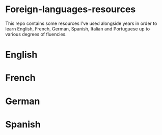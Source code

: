 # Foreign-languages-resources

This repo contains some resources I've used alongside years in order to learn English, French, German, Spanish, Italian and Portuguese up to various degrees of fluencies.

# English

# French

# German

# Spanish
